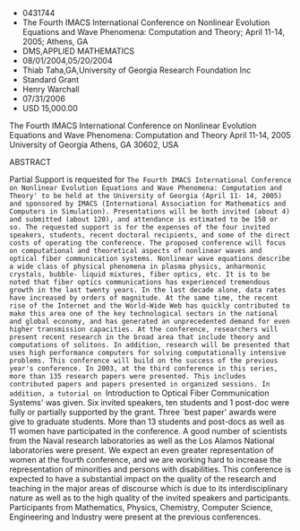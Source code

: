 
* 0431744
* The Fourth IMACS International Conference on Nonlinear Evolution Equations and Wave Phenomena: Computation and Theory; April 11-14, 2005; Athens, GA
* DMS,APPLIED MATHEMATICS
* 08/01/2004,05/20/2004
* Thiab Taha,GA,University of Georgia Research Foundation Inc
* Standard Grant
* Henry Warchall
* 07/31/2006
* USD 15,000.00

The Fourth IMACS International Conference on Nonlinear Evolution Equations and
Wave Phenomena: Computation and Theory April 11-14, 2005 University of Georgia
Athens, GA 30602, USA

ABSTRACT

Partial Support is requested for `The Fourth IMACS International Conference on
Nonlinear Evolution Equations and Wave Phenomena: Computation and Theory' to be
held at the University of Georgia (April 11- 14, 2005) and sponsored by IMACS
(International Association for Mathematics and Computers in Simulation).
Presentations will be both invited (about 4) and submitted (about 120), and
attendance is estimated to be 150 or so. The requested support is for the
expenses of the four invited speakers, students, recent doctoral recipients, and
some of the direct costs of operating the conference. The proposed conference
will focus on computational and theoretical aspects of nonlinear waves and
optical fiber communication systems. Nonlinear wave equations describe a wide
class of physical phenomena in plasma physics, anharmonic crystals, bubble-
liquid mixtures, fiber optics, etc. It is to be noted that fiber optics
communications has experienced tremendous growth in the last twenty years. In
the last decade alone, data rates have increased by orders of magnitude. At the
same time, the recent rise of the Internet and the World-Wide Web has quickly
contributed to make this area one of the key technological sectors in the
national and global economy, and has generated an unprecedented demand for even
higher transmission capacities. At the conference, researchers will present
recent research in the broad area that include theory and computations of
solitons. In addition, research will be presented that uses high performance
computers for solving computationally intensive problems. This conference will
build on the success of the previous year's conference. In 2003, at the third
conference in this series, more than 135 research papers were presented. This
includes contributed papers and papers presented in organized sessions. In
addition, a tutorial on `Introduction to Optical Fiber Communication Systems'
was given. Six invited speakers, ten students and 1 post-doc were fully or
partially supported by the grant. Three `best paper' awards were give to
graduate students. More than 13 students and post-docs as well as 11 women have
participated in the conference. A good number of scientists from the Naval
research laboratories as well as the Los Alamos National laboratories were
present. We expect an even greater representation of women at the fourth
conference, and we are working hard to increase the representation of minorities
and persons with disabilities. This conference is expected to have a substantial
impact on the quality of the research and teaching in the major areas of
discourse which is due to its interdisciplinary nature as well as to the high
quality of the invited speakers and participants. Participants from Mathematics,
Physics, Chemistry, Computer Science, Engineering and Industry were present at
the previous conferences.


